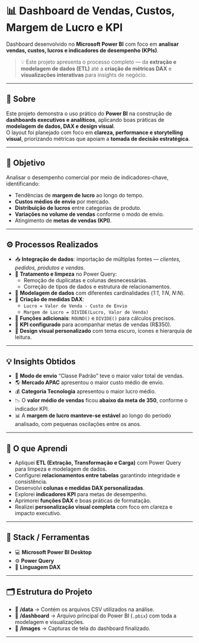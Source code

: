 # 📊 Dashboard de Vendas, Custos, Margem de Lucro e KPI  

Dashboard desenvolvido no **Microsoft Power BI** com foco em **analisar vendas, custos, lucros e indicadores de desempenho (KPIs)**.  

> 💡 Este projeto apresenta o processo completo — da **extração e modelagem de dados (ETL)** até a **criação de métricas DAX** e **visualizações interativas** para insights de negócio.

---

## 📢 Sobre  

Este projeto demonstra o uso prático do **Power BI** na construção de **dashboards executivos e analíticos**, aplicando boas práticas de **modelagem de dados, DAX e design visual**.  
O layout foi planejado com foco em **clareza, performance e storytelling visual**, priorizando métricas que apoiam a **tomada de decisão estratégica**.

---

## 🎯 Objetivo  

Analisar o desempenho comercial por meio de indicadores-chave, identificando:  
- Tendências de **margem de lucro** ao longo do tempo.  
- **Custos médios de envio** por mercado.  
- **Distribuição de lucros** entre categorias de produto.  
- **Variações no volume de vendas** conforme o modo de envio.  
- Atingimento de **metas de vendas (KPI)**.  

---

## ⚙️ Processos Realizados  

* 📥 **Integração de dados**: importação de múltiplas fontes — *clientes, pedidos, produtos e vendas*.  
* 🧹 **Tratamento e limpeza** no Power Query:  
  - Remoção de duplicatas e colunas desnecessárias.  
  - Correção de tipos de dados e estrutura de relacionamentos.  
* 🧩 **Modelagem de dados** com diferentes cardinalidades (*1:1*, *1:N*, *N:N*).  
* 🧮 **Criação de medidas DAX**:  
  - `Lucro = Valor de Venda - Custo de Envio`  
  - `Margem de Lucro = DIVIDE(Lucro, Valor de Venda)`  
* 🧠 **Funções adicionais**: `ROUND()` e `DIVIDE()` para cálculos precisos.  
* 🎯 **KPI configurado** para acompanhar metas de vendas (R$350).  
* 🎨 **Design visual personalizado** com tema escuro, ícones e hierarquia de leitura.  

---

## 💡 Insights Obtidos  

- 🚚 **Modo de envio** “Classe Padrão” teve o maior valor total de vendas.  
- 🌎 **Mercado APAC** apresentou o maior custo médio de envio.  
- 💰 **Categoria Tecnologia** apresentou o maior lucro médio.  
- 📉 O **valor médio de vendas** ficou **abaixo da meta de 350**, conforme o indicador KPI.  
- 📊 A **margem de lucro manteve-se estável** ao longo do período analisado, com pequenas oscilações entre os anos.  

---

## 🧠 O que Aprendi  

- Apliquei **ETL (Extração, Transformação e Carga)** com Power Query para limpeza e modelagem de dados.  
- Configurei **relacionamentos entre tabelas** garantindo integridade e consistência.  
- Desenvolvi **colunas e medidas DAX personalizadas**.  
- Explorei **indicadores KPI** para metas de desempenho.  
- Aprimorei **funções DAX** e boas práticas de formatação.  
- Realizei **personalização visual completa** com foco em clareza e impacto executivo.  

---

## 🧰 Stack / Ferramentas  

* 💻 **Microsoft Power BI Desktop**  
* ⚙️ **Power Query**  
* 🧮 **Linguagem DAX**  

---

## 🗂️ Estrutura do Projeto  

- 📁 **/data** → Contém os arquivos CSV utilizados na análise.  
- 📁 **/dashboard** → Arquivo principal do Power BI (`.pbix`) com toda a modelagem e visualizações.  
- 📁 **/images** → Capturas de tela do dashboard finalizado.  

---


